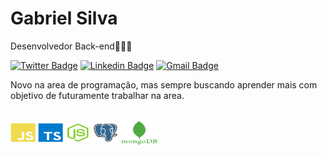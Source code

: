 # Gabriel Silva

Desenvolvedor Back-end🧑🏻‍💻

[![Twitter Badge](https://img.shields.io/badge/-@gabrielspxls-00875f?style=flat-square&labelColor=00875f&logo=twitter&logoColor=white&link=https://twitter.com/gabrielspxls)](https://twitter.com/gabrielspxls) 
[![Linkedin Badge](https://img.shields.io/badge/-Gabriel%20Silva-00875f?style=flat-square&logo=Linkedin&logoColor=white&link=https://www.linkedin.com/in/gabriel-silva/414303239/)](https://www.linkedin.com/in/gabriel-silva/414303239) 
[![Gmail Badge](https://img.shields.io/badge/-gabrielspxlsf@gmail.com-00875f?style=flat-square&logo=Gmail&logoColor=white&link=mailto:gabrielspxls@gmail.com)](mailto:gabrielspxls@gmail.com)

Novo na area de programação, mas sempre buscando aprender mais com objetivo de futuramente trabalhar na area.

<div style="display: inline_block"><br>
  <img align="center" alt="Gabriel-Js" height="30" width="40" src="https://raw.githubusercontent.com/devicons/devicon/master/icons/javascript/javascript-plain.svg">
  <img align="center" alt="Gabriel-Ts" height="30" width="40" src="https://raw.githubusercontent.com/devicons/devicon/master/icons/typescript/typescript-plain.svg">
  <img align="center" alt="Gabriel-NODE" height="30" width="40" src="https://github.com/devicons/devicon/blob/master/icons/nodejs/nodejs-original.svg">
  <img align="center" alt="Gabriel-NODE" height="30" width="40" src="https://github.com/devicons/devicon/blob/master/icons/postgresql/postgresql-original.svg">
  <img align="center" alt="Gabriel-NODE" height="40" width="60" src="https://github.com/devicons/devicon/blob/master/icons/mongodb/mongodb-plain-wordmark.svg">
</div>


